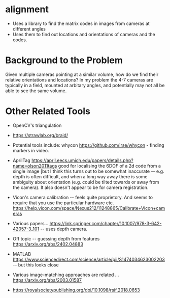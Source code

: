 # alignment
- Uses a library to find the matrix codes in images from cameras at different angles
- Uses them to find out locations and orientations of cameras and the codes.

# Background to the Problem
Given multiple cameras pointing at a similar volume, how do we find their relative orientations and locations? In my problem the 4-7 cameras are typically in a field, mounted at arbitary angles, and potentially may not all be able to see the same volume.

# Other Related Tools
- OpenCV's triangulation
- https://strawlab.org/braid/
  
- Potential tools include:
whycon https://github.com/lrse/whycon - finding markers in video.

- AprilTag https://april.eecs.umich.edu/papers/details.php?name=olson2011tags good for localising the 6DOF of a 2d code from a single image [but I think this turns out to be somewhat inaccurate -- e.g. depth is often difficult, and when a long way away there is some ambiguity about orientation (e.g. could be tilted towards or away from the camera). It also doesn't appear to be for camera registration.

- Vicon's camera calibration -- feels quite proprietory. And seems to require that you use the particular hardware etc.
https://help.vicon.com/space/Nexus212/11248865/Calibrate+Vicon+cameras

- Various papers...
https://link.springer.com/chapter/10.1007/978-3-642-42057-3_101 -- uses depth camera.

- Off topic -- guessing depth from features 
https://arxiv.org/abs/2402.04883

- MATLAB https://www.sciencedirect.com/science/article/pii/S1474034623002203 -- but this looks close

- Various image-matching approaches are related ... https://arxiv.org/abs/2003.01587

- https://royalsocietypublishing.org/doi/10.1098/rsif.2018.0653
